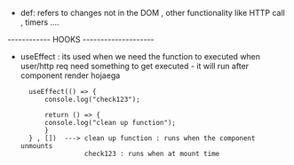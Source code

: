 - def: refers to changes not in the DOM , other functionality like HTTP call , timers .... 

------------ HOOKS -------------------- 
- useEffect : its used when we need the function to executed when user/http req need something to get executed
            - it will run after component render hojaega 

        useEffect(() => {
            console.log("check123");

            return () => {
            console.log("clean up function");
            }
        } , [])  ---> clean up function : runs when the component unmounts
                      check123 : runs when at mount time

